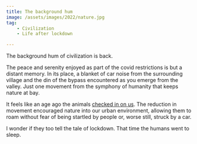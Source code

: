 ```yaml
---
title: The background hum
image: /assets/images/2022/nature.jpg
tag: 
    - Civilization
    - Life after lockdown

---
```


The background hum of civilization is back.

The peace and serenity enjoyed as part of the covid restrictions is but a distant memory. In its place, a blanket of car noise from the surrounding village and the din of the bypass encountered as you emerge from the valley. Just one movement from the symphony of humanity that keeps nature at bay.

It feels like an age ago the animals [checked in on us](https://www.theguardian.com/world/gallery/2020/apr/22/animals-roaming-streets-coronavirus-lockdown-photos). The reduction in movement encouraged nature into our urban environment, allowing them to roam without fear of being startled by people or, worse still, struck by a car.

I wonder if they too tell the tale of lockdown. That time the humans went to sleep.

